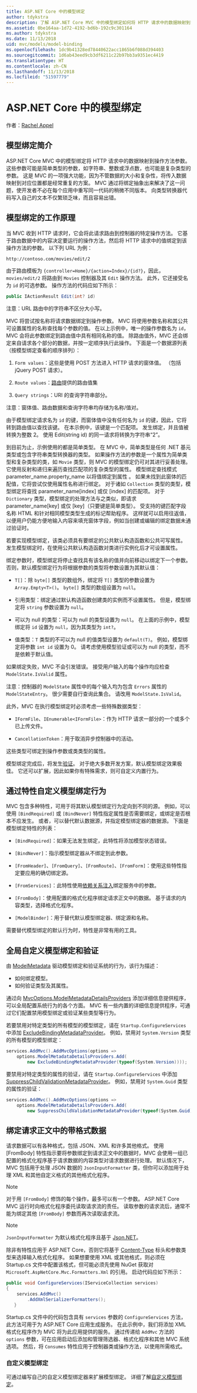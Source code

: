 ```yaml
---
title: ASP.NET Core 中的模型绑定
author: tdykstra
description: 了解 ASP.NET Core MVC 中的模型绑定如何将 HTTP 请求中的数据映射到操作方法参数。
ms.assetid: 0be164aa-1d72-4192-bd6b-192c9c301164
ms.author: tdykstra
ms.date: 11/13/2018
uid: mvc/models/model-binding
ms.openlocfilehash: 1dc9b41328ed78440622acc1865b6f088d394403
ms.sourcegitcommit: 1d6ab43eed9cb3df6211c22b97bb3a9351ec4419
ms.translationtype: HT
ms.contentlocale: zh-CN
ms.lasthandoff: 11/13/2018
ms.locfileid: "51597779"
---
```

# <a name="model-binding-in-aspnet-core"></a>ASP.NET Core 中的模型绑定

作者：[Rachel Appel](https://github.com/rachelappel)

## <a name="introduction-to-model-binding"></a>模型绑定简介

ASP.NET Core MVC 中的模型绑定将 HTTP 请求中的数据映射到操作方法参数。 这些参数可能是简单类型的参数，如字符串、整数或浮点数，也可能是复杂类型的参数。 这是 MVC 的一项强大功能，因为不管数据的大小和复杂性，将传入数据映射到对应位置都是经常重复的方案。 MVC 通过将绑定抽象出来解决了这一问题，使开发者不必在每个应用中重写同一代码的稍微不同版本。 向类型转换器代码写入自己的文本不仅繁琐乏味，而且容易出错。

## <a name="how-model-binding-works"></a>模型绑定的工作原理

当 MVC 收到 HTTP 请求时，它会将此请求路由到控制器的特定操作方法。 它基于路由数据中的内容决定要运行的操作方法，然后将 HTTP 请求中的值绑定到该操作方法的参数。 以下列 URL 为例：

`http://contoso.com/movies/edit/2`

由于路由模板为 `{controller=Home}/{action=Index}/{id?}`，因此，`movies/edit/2` 将路由到 `Movies` 控制器及其 `Edit` 操作方法。 此外，它还接受名为 `id` 的可选参数。 操作方法的代码应如下所示：

```csharp
public IActionResult Edit(int? id)
   ```

注意：URL 路由中的字符串不区分大小写。

MVC 将尝试按名称将请求数据绑定到操作参数。 MVC 将使用参数名称和其公共可设置属性的名称查找每个参数的值。 在以上示例中，唯一的操作参数名为 `id`，MVC 会将此参数绑定到路由值中具有相同名称的值。 除路由值外，MVC 还会绑定来自请求各个部分的数据，并按一定顺序执行此操作。 下面是一个数据源列表（按模型绑定查看的顺序排列）：

1. `Form values`：这些是使用 POST 方法进入 HTTP 请求的窗体值。 （包括 jQuery POST 请求）。

2. `Route values`：[路由](xref:fundamentals/routing)提供的路由值集

3. `Query strings`：URI 的查询字符串部分。

<!-- DocFX BUG
The link works but generates an error when building with DocFX
@fundamentals/routing
[Routing](xref:fundamentals/routing)
-->

注意：窗体值、路由数据和查询字符串均存储为名称/值对。

由于模型绑定请求名为 `id` 的键，而窗体值中没有任何名为 `id` 的键，因此，它将转到路由值以查找该键。 在本示例中，该键是一个匹配项。 发生绑定，并且值被转换为整数 2。 使用 Edit(string id) 的同一请求将转换为字符串“2”。

到目前为止，示例使用的都是简单类型。 在 MVC 中，简单类型是任何 .NET 基元类型或包含字符串类型转换器的类型。 如果操作方法的参数是一个属性为简单类型和复杂类型的类，如 `Movie` 类型，则 MVC 的模型绑定仍可对其进行妥善处理。 它使用反射和递归来遍历查找匹配项的复杂类型的属性。 模型绑定查找模式 parameter_name.property_name 以将值绑定到属性 。 如果未找到此窗体的匹配值，它将尝试仅使用属性名称进行绑定。 对于诸如 `Collection` 类型的类型，模型绑定将查找 parameter_name[index] 或仅 [index] 的匹配项。 对于 `Dictionary` 类型，模型绑定的处理方法与之类似，即请求 parameter_name[key] 或仅 [key]（只要键是简单类型）。 受支持的键匹配字段名称 HTML 和针对相同模型类型生成的标记帮助程序。 这样就可以启用往返值，以便用户仍能方便地输入内容来填充窗体字段，例如当创建或编辑的绑定数据未通过验证时。

若要实现模型绑定，该类必须具有要绑定的公共默认构造函数和公共可写属性。 发生模型绑定时，在使用公共默认构造函数对类进行实例化后才可设置属性。

绑定参数时，模型绑定将停止查找具有该名称的值并向前移动以绑定下一个参数。 否则，默认模型绑定行为将根据参数的类型将参数设置为其默认值：

* `T[]`：除 `byte[]` 类型的数组外，绑定将 `T[]` 类型的参数设置为 `Array.Empty<T>()`。 `byte[]` 类型的数组设置为 `null`。

* 引用类型：绑定通过默认构造函数创建类的实例而不设置属性。 但是，模型绑定将 `string` 参数设置为 `null`。

* 可以为 null 的类型：可以为 null 的类型设置为 `null`。 在上面的示例中，模型绑定将 `id` 设置为 `null`，因为其类型为 `int?`。

* 值类型：`T` 类型的不可以为 null 的值类型设置为 `default(T)`。 例如，模型绑定将参数 `int id` 设置为 0。 请考虑使用模型验证或可以为 null 的类型，而不是依赖于默认值。

如果绑定失败，MVC 不会引发错误。 接受用户输入的每个操作均应检查 `ModelState.IsValid` 属性。

注意：控制器的 `ModelState` 属性中的每个输入均为包含 `Errors` 属性的 `ModelStateEntry`。 很少需要自行查询此集合。 请改用 `ModelState.IsValid`。

此外，MVC 在执行模型绑定时必须考虑一些特殊数据类型：

* `IFormFile`、`IEnumerable<IFormFile>`：作为 HTTP 请求一部分的一个或多个已上传文件。

* `CancellationToken`：用于取消异步控制器中的活动。

这些类型可绑定到操作参数或类类型的属性。

模型绑定完成后，将发生[验证](validation.md)。 对于绝大多数开发方案，默认模型绑定效果极佳。 它还可以扩展，因此如果你有特殊需求，则可自定义内置行为。

## <a name="customize-model-binding-behavior-with-attributes"></a>通过特性自定义模型绑定行为

MVC 包含多种特性，可用于将其默认模型绑定行为定向到不同的源。 例如，可以使用 `[BindRequired]` 或 `[BindNever]` 特性指定属性是否需要绑定，或绑定是否根本不应发生。 或者，可以替代默认数据源，并指定模型绑定器的数据源。 下面是模型绑定特性的列表：

* `[BindRequired]`：如果无法发生绑定，此特性将添加模型状态错误。

* `[BindNever]`：指示模型绑定器从不绑定到此参数。

* `[FromHeader]`、`[FromQuery]`、`[FromRoute]`、`[FromForm]`：使用这些特性指定要应用的确切绑定源。

* `[FromServices]`：此特性使用[依赖关系注入](../../fundamentals/dependency-injection.md)绑定服务中的参数。

* `[FromBody]`：使用配置的格式化程序绑定请求正文中的数据。 基于请求的内容类型，选择格式化程序。

* `[ModelBinder]`：用于替代默认模型绑定器、绑定源和名称。

需要替代模型绑定的默认行为时，特性是非常有用的工具。

## <a name="customize-model-binding-and-validation-globally"></a>全局自定义模型绑定和验证

由 [ModelMetadata](/dotnet/api/microsoft.aspnetcore.mvc.modelbinding.modelmetadata) 驱动模型绑定和验证系统的行为，该行为描述：

* 如何绑定模型。
* 如何验证类型及其属性。

通过向 [MvcOptions.ModelMetadataDetailsProviders](/dotnet/api/microsoft.aspnetcore.mvc.mvcoptions.modelmetadatadetailsproviders#Microsoft_AspNetCore_Mvc_MvcOptions_ModelMetadataDetailsProviders) 添加详细信息提供程序，可以全局配置系统行为的各个方面。 MVC 有一些内置的详细信息提供程序，可通过它们配置禁用模型绑定或验证某些类型等行为。

若要禁用对特定类型的所有模型的模型绑定，请在 `Startup.ConfigureServices` 中添加 [ExcludeBindingMetadataProvider](/dotnet/api/microsoft.aspnetcore.mvc.modelbinding.metadata.excludebindingmetadataprovider)。 例如，禁用对 `System.Version` 类型的所有模型的模型绑定：

```csharp
services.AddMvc().AddMvcOptions(options =>
    options.ModelMetadataDetailsProviders.Add(
        new ExcludeBindingMetadataProvider(typeof(System.Version))));
```

要禁用对特定类型的属性的验证，请在 `Startup.ConfigureServices` 中添加 [SuppressChildValidationMetadataProvider](/dotnet/api/microsoft.aspnetcore.mvc.modelbinding.suppresschildvalidationmetadataprovider)。 例如，禁用对 `System.Guid` 类型的属性的验证：

```csharp
services.AddMvc().AddMvcOptions(options =>
    options.ModelMetadataDetailsProviders.Add(
        new SuppressChildValidationMetadataProvider(typeof(System.Guid))));
```

## <a name="bind-formatted-data-from-the-request-body"></a>绑定请求正文中的带格式数据

请求数据可以有各种格式，包括 JSON、XML 和许多其他格式。 使用 [FromBody] 特性指示要将参数绑定到请求正文中的数据时，MVC 会使用一组已配置的格式化程序基于请求数据的内容类型对请求数据进行处理。 默认情况下，MVC 包括用于处理 JSON 数据的 `JsonInputFormatter` 类，但你可以添加用于处理 XML 和其他自定义格式的其他格式化程序。

> [!NOTE]
> 对于用 `[FromBody]` 修饰的每个操作，最多可以有一个参数。 ASP.NET Core MVC 运行时向格式化程序委托读取请求流的责任。 读取参数的请求流后，通常不能为绑定其他 `[FromBody]` 参数而再次读取请求流。

> [!NOTE]
> `JsonInputFormatter` 为默认格式化程序且基于 [Json.NET](https://www.newtonsoft.com/json)。

除非有特性应用于 ASP.NET Core，否则它将基于 [Content-Type](https://www.w3.org/Protocols/rfc1341/4_Content-Type.html) 标头和参数类型来选择输入格式化程序。 如果想要使用 XML 或其他格式，则必须在 Startup.cs 文件中配置该格式，但可能必须先使用 NuGet 获取对 `Microsoft.AspNetCore.Mvc.Formatters.Xml` 的引用。 启动代码应如下所示：

```csharp
public void ConfigureServices(IServiceCollection services)
{
    services.AddMvc()
        .AddXmlSerializerFormatters();
   }
```

Startup.cs 文件中的代码包含具有 `services` 参数的 `ConfigureServices` 方法，此方法可用于为 ASP.NET Core 应用生成服务。 在此示例中，我们将添加 XML 格式化程序作为 MVC 将为此应用提供的服务。 通过传递给 `AddMvc` 方法的 `options` 参数，可在应用启动后添加和管理筛选器、格式化程序和其他 MVC 系统选项。 然后，将 `Consumes` 特性应用于控制器类或操作方法，以使用所需格式。

### <a name="custom-model-binding"></a>自定义模型绑定

可通过编写自己的自定义模型绑定器来扩展模型绑定。 详细了解[自定义模型绑定](../advanced/custom-model-binding.md)。
